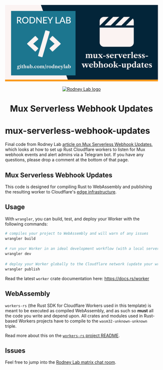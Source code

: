 <img src="../../images/rodneylab-github-mux-serverless-webhook-updates.png" alt="Rodney Lab mux-serverless-webhook-updates Github banner">

<p align="center">
  <a aria-label="Open Rodney Lab site" href="https://rodneylab.com" rel="nofollow noopener noreferrer">
    <img alt="Rodney Lab logo" src="https://rodneylab.com/assets/icon.png" width="60" />
  </a>
</p>
<h1 align="center">
  Mux Serverless Webhook Updates
</h1>

# mux-serverless-webhook-updates

Final code from Rodney Lab <a aria-label="Open Rodney Lab blog post on Mux Serverless Webhook Updates" href="https://rodneylab.com/mux-serverless-webhook-updates/">article on Mux Serverless Webhook Updates</a>, which looks at how to set up Rust Cloudflare workers to listen for Mux webhook events and alert admins via a Telegram bot. If you have any questions, please drop a comment at the bottom of that page.

## Mux Serverless Webhook Updates

This code is designed for compiling Rust to WebAssembly and publishing the resulting worker to Cloudflare's [edge infrastructure](https://www.cloudflare.com/network/).

## Usage 

With `wrangler`, you can build, test, and deploy your Worker with the following commands: 

```bash
# compiles your project to WebAssembly and will warn of any issues
wrangler build 

# run your Worker in an ideal development workflow (with a local server, file watcher & more)
wrangler dev

# deploy your Worker globally to the Cloudflare network (update your wrangler.toml file for configuration)
wrangler publish
```

Read the latest `worker` crate documentation here: https://docs.rs/worker

## WebAssembly

`workers-rs` (the Rust SDK for Cloudflare Workers used in this template) is meant to be executed as 
compiled WebAssembly, and as such so **must** all the code you write and depend upon. All crates and
modules used in Rust-based Workers projects have to compile to the `wasm32-unknown-unknown` triple. 

Read more about this on the [`workers-rs` project README](https://github.com/cloudflare/workers-rs).

## Issues

Feel free to jump into the [Rodney Lab matrix chat room](https://matrix.to/#/%23rodney:matrix.org).